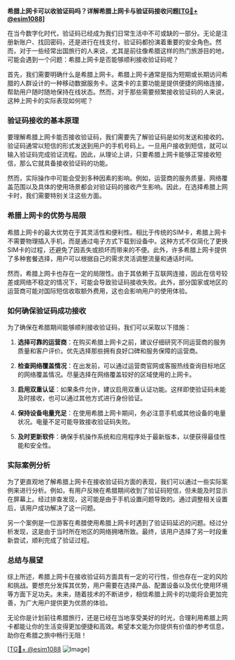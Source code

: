 **希腊上网卡可以收验证码吗？详解希腊上网卡与验证码接收问题[[TG💪+ @esim1088](https://t.me/s/esim1088)]**

在当今数字化时代，验证码已经成为我们日常生活中不可或缺的一部分。无论是注册新账户、找回密码，还是进行在线支付，验证码都扮演着重要的安全角色。然而，对于一些经常出国旅行的人来说，尤其是前往像希腊这样的热门旅游目的地，可能会遇到一个问题：希腊上网卡是否能够顺利接收验证码呢？

首先，我们需要明确什么是希腊上网卡。希腊上网卡通常是指为短期或长期访问希腊的人群设计的一种移动数据服务卡。这类卡的主要功能是提供便捷的网络连接，帮助用户随时随地保持在线状态。然而，对于那些需要频繁接收验证码的人来说，这种上网卡的实际表现如何呢？

### 验证码接收的基本原理

要理解希腊上网卡能否接收验证码，我们需要先了解验证码是如何发送和接收的。验证码通常以短信的形式发送到用户的手机号码上。一旦用户接收到短信，就可以输入验证码完成验证流程。因此，从理论上讲，只要希腊上网卡能够正常接收短信，那么它就具备接收验证码的功能。

然而，实际操作中可能会受到多种因素的影响。例如，运营商的服务质量、网络覆盖范围以及具体的使用场景都会对验证码的接收产生影响。因此，在选择希腊上网卡时，我们需要特别关注这些方面。

### 希腊上网卡的优势与局限

希腊上网卡的最大优势在于其灵活性和便利性。相比于传统的SIM卡，希腊上网卡不需要物理插入手机，而是通过电子方式下载到设备中。这种方式不仅简化了更换SIM卡的过程，还避免了因丢失或损坏而带来的不便。此外，许多希腊上网卡提供了多种套餐选择，用户可以根据自己的需求灵活调整流量和通话时间。

然而，希腊上网卡也存在一定的局限性。由于其依赖于互联网连接，因此在信号较差或网络不稳定的情况下，可能会导致验证码接收失败。此外，部分国家或地区的运营商可能对国际短信收取额外费用，这也会影响用户的使用体验。

### 如何确保验证码成功接收

为了确保在希腊期间能够顺利接收验证码，我们可以采取以下措施：

1. **选择可靠的运营商**：在购买希腊上网卡之前，建议仔细研究不同运营商的服务质量和客户评价。优先选择那些拥有良好口碑和服务保障的运营商。

2. **检查网络覆盖情况**：在出发前，可以通过运营商官网或客服热线查询目标地区的网络覆盖情况。尽量选择在网络覆盖较好的区域使用的上网卡。

3. **启用双重认证**：如果条件允许，建议启用双重认证功能。这样即使验证码未能及时接收，也可以通过其他方式进行身份验证。

4. **保持设备电量充足**：在使用希腊上网卡期间，务必注意手机或其他设备的电量状况。电量不足可能导致接收验证码失败。

5. **及时更新软件**：确保手机操作系统和应用程序处于最新版本，以便获得最佳性能和安全性。

### 实际案例分析

为了更直观地了解希腊上网卡在接收验证码方面的表现，我们可以通过一些实际案例来进行分析。例如，有用户反映在希腊期间收到了验证码短信，但未能及时显示在屏幕上。经过排查发现，这可能是由于手机设置问题导致的。通过调整相关设置后，该用户成功解决了这一问题。

另一个案例是一位游客在希腊使用希腊上网卡时遇到了验证码延迟的问题。经过分析发现，这是由于当时所在地区的网络拥堵所致。最终，该用户选择了另一时段重新尝试，顺利完成了验证过程。

### 总结与展望

综上所述，希腊上网卡在接收验证码方面具有一定的可行性，但也存在一定的风险和挑战。要想充分发挥其优势，用户需要在选择产品、配置设备以及优化使用环境等方面下足功夫。未来，随着技术的不断进步，相信希腊上网卡的功能将会更加完善，为广大用户提供更为优质的体验。

无论你是计划前往希腊旅行，还是已经在当地享受美好的时光，合理利用希腊上网卡都能让你的生活变得更加便捷和高效。希望本文能为你提供有价值的参考信息，助你在希腊之旅中畅行无阻！

[[TG💪+ @esim1088](https://t.me/s/esim1088) ![Image](https://i.postimg.cc/4NQfJmqS/Snipaste-2025-05-13-00-14-12.png)]